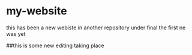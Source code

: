 
# my-website
this has been a new webiste in another repository under final
the first ne was yet

##this is some new editing taking place
